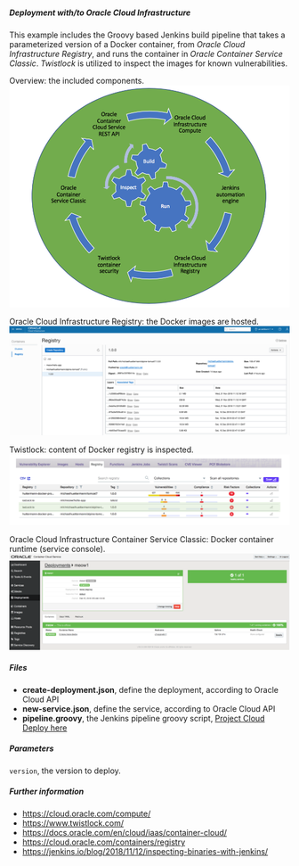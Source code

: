 
##### Deployment with/to Oracle Cloud Infrastructure

This example includes the Groovy based Jenkins build pipeline that takes a parameterized version of a Docker container, from *Oracle Cloud Infrastructure Registry*, and runs the container in *Oracle Container Service Classic*. 
*Twistlock* is utilized to inspect the images for known vulnerabilities.

Overview: the included components.
![DevOps cycle](pics/cycle.png) 

Oracle Cloud Infrastructure Registry: the Docker images are hosted.
![Image registry](pics/registry.png)

Twistlock: content of Docker registry is inspected.  
![Container inspection](pics/inspect.png) 

Oracle Cloud Infrastructure Container Service Classic: Docker container runtime (service console).
![Container runtime](pics/container.png)  

##### Files
* **create-deployment.json**, define the deployment, according to Oracle Cloud API  
* **new-service.json**, define the service, according to Oracle Cloud API
* **pipeline.groovy**, the Jenkins pipeline groovy script, [Project Cloud Deploy here](http://129.213.104.3:8080/jenkins/blue/organizations/jenkins/pipelines/)

##### Parameters
`version`, the version to deploy.

##### Further information
* https://cloud.oracle.com/compute/
* https://www.twistlock.com/
* https://docs.oracle.com/en/cloud/iaas/container-cloud/
* https://cloud.oracle.com/containers/registry
* https://jenkins.io/blog/2018/11/12/inspecting-binaries-with-jenkins/
